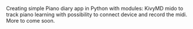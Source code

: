 Creating simple Piano diary app in Python with modules:
KivyMD
mido
to track piano learning with possibility to connect device and record the midi.
More to come soon.
